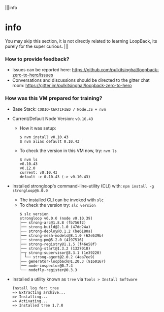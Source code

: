 |||info
# info

You may skip this section, it is not directly related to learning LoopBack, its purely for the super curious.
|||

### How to provide feedback?

- Issues can be reported here:
https://github.com/pulkitsinghal/loopback-zero-to-hero/issues
- Conversations and discussions should be directed to the gitter chat room: https://gitter.im/pulkitsinghal/loopback-zero-to-hero

### How was this VM prepared for training?

- Base Stack: `CODIO-CERTIFIED / Node.JS + nvm`

- Current/Default Node Version: `v0.10.43`
  - How it was setup:
    ```
    $ nvm install v0.10.43
    $ nvm alias default 0.10.43
    ```
  - To check the version in this VM now, try:  `nvm ls`
    ```
    $ nvm ls
    v0.10.43
    v0.12.0
    current: v0.10.43
    default -> 0.10.43 (-> v0.10.43)
    ```

- Installed strongloop's command-line-utility (CLI) with: `npm install -g strongloop@6.0.0`
  - The installed CLI can be invoked with `slc`
  - To check the version try: `slc version`
    ```
    $ slc version
    strongloop v6.0.0 (node v0.10.39)
    ├── strong-arc@1.8.8 (fb756f2)
    ├── strong-build@2.1.0 (47dd24a)
    ├── strong-deploy@3.1.2 (be6180a)
    ├── strong-mesh-models@8.1.0 (62e539b)
    ├── strong-pm@5.2.0 (4197516)
    ├── strong-registry@1.1.5 (f46e58f)
    ├── strong-start@1.3.2 (1327018)
    ├─┬ strong-supervisor@3.3.1 (1e39220)
    │ └── strong-agent@2.0.2 (4ea7ee9)
    ├── generator-loopback@1.20.3 (9160167)
    ├── node-inspector@0.7.4
    └── nodefly-register@0.3.3
    ```

- Installed a utility known as `tree` via `Tools > Install Software`

  ```
  Install log for: tree
  => Extracting archive...
  => Installing...
  => Activating...
  => Installed tree 1.7.0
  ```
